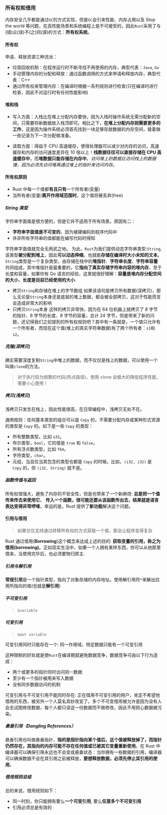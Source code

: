### 所有权和借用

内存安全几乎都是通过`GC`的方式实现，但是`GC`会引来性能、内存占用以及 Stop the world 等问题，在高性能场景和系统编程上是不可接受的，因此`Rust`采用了与(错)众(误)不(之)同(源)的方式：**所有权系统**。

#### 所有权

申请、释放资源三种流派：

- 垃圾回收机制：在程序运行时不断寻找不再使用的内存，典型代表：`Java`, `Go`
- 手动管理内存的分配和释放：通过函数调用的方式来申请和释放内存，典型代表：C++
- 通过所有权来管理内存：在编译时根据一系列规则进行检查(只在编译时进行检查，因此不对运行时有任何性能影响)

#### 堆和栈

- 写入方面：入栈比在堆上分配内存要快，因为入栈时操作系统无需分配新的空间，只需要将新数据放入栈顶即可。相比之下，**在堆上分配内存则需要更多的工作**，这是因为操作系统必须首先找到一块足够存放数据的内存空间，接着做一些记录为下一次分配做准备。

- 读取方面：得益于 CPU 高速缓存，使得处理器可以减少对内存的访问，高速缓存和内存的访问速度差异在 10 倍以上！**栈数据往往可以直接存储在 CPU 高速缓存中**，而**堆数据只能存储在内存中**。_访问堆上的数据比访问栈上的数据慢，因为必须先访问堆再通过堆上的指针来访问内存_。

#### 所有权原则

- Rust 中每一个值都**有且只有**一个所有者(变量)
- 当所有者(变量)**离开作用域范围时**，这个值将被丢弃(free)

##### String 类型

字符串字面值是很方便的，但是它并不适用于所有场景。原因有二：

- **字符串字面值是不可变的**，因为被硬编码到程序代码中
- 并非所有字符串的值都能在编写代码时得知

字符串字面值就完全无用武之地。 为此，`Rust`为我们提供动态字符串类型:`String`, 该类型**被分配到堆上**，因此**可以动态伸缩**，也就能**存储在编译时大小未知的文本**。
`String`类型是一个复杂类型，由存储在栈中的**堆指针**、**字符串长度**、**字符串容量**共同组成，其中堆指针是最重要的，它**指向了真实存储字符串内容的堆内存**，至于长度和容量，如果你有 Go 语言的经验，这里就很好理解：**容量是堆内存分配空间的大小**，**长度是目前已经使用的大小**.

- 拷贝`String`和存储在堆上的字节数组 如果该语句是拷贝所有数据(深拷贝)，那么无论是`String`本身还是底层的堆上数据，都会被全部拷贝，这对于性能而言会造成非常大的影响
- 只拷贝`String`本身 这样的拷贝非常快，因为在 64 位机器上就拷贝了 8 字节的指针、8 字节的长度、8 字节的容量，总计 24 字节，但是带来了新的问题，还记得我们之前提到的所有权规则吧？其中有一条就是，一个值只允许有一个所有者，而现在这个值(堆上的真实字符串数据)有了两个所有者：`s1`和`s2`。

##### 克隆(深拷贝)

确实需要深度复制`String`中堆上的数据，而不仅仅是栈上的数据，可以使用一个叫做`clone`的方法。

> 对于执行较为频繁的代码(热点路径)，使用 clone 会极大的降低程序性能，需要小心使用！

##### 拷贝(浅拷贝)

浅拷贝只发生在栈上，因此性能很高，在日常编程中，浅拷贝无处不在。

通用规则：任何基本类型的组合可以是 `Copy` 的，不需要分配内存或某种形式资源的类型是 `Copy` 的。如下是一些 `Copy` 的类型：

- 所有整数类型，比如 `u32`。
- 布尔类型，`bool`，它的值是 `true` 和 `false`。
- 所有浮点数类型，比如 `f64`。
- 字符类型，`char`。
- 元组，当且仅当其包含的类型也都是 `Copy` 的时候。比如，`(i32, i32)` 是 `Copy` 的，但 `(i32, String)` 就不是。

##### 函数传值与返回

所有权很强大，避免了内存的不安全性，但是也带来了一个新麻烦: **总是把一个值传来传去来使用它**。 **传入一个函数，很可能还要从该函数传出去，结果就是语言表达变得非常啰嗦**，幸运的是，Rust 提供了**新功能**解决这个问题。

#### 引用与借用

> 如果仅仅支持通过转移所有权的方式获取一个值，那会让程序变得复杂

Rust 通过借用(**Borrowing**)这个概念来达成上述的目的: **获取变量的引用，称之为借用(borrowing)**。正如现实生活中，如果一个人拥有某样东西，你可以从他那里借来，当使用完毕后，也必须要物归原主.

##### 引用与解引用

**常规引用**是一个指针类型，指向了对象存储的内存地址。使用解引用符`*`来解出应用所指向的值(也就是**解引用**)

##### 不可变引用

> `&variable`

##### 可变引用

> `&mut variable`

可变引用同时只能存在一个: 同一作用域，特定数据只能有一个可变引用

这种限制的好处就是使`Rust`在编译期就避免数据竞争，数据竞争可由以下行为造成：
- 两个或更多的指针同时访问同一数据
- 至少有一个指针被用来写入数据
- 没有同步数据访问的机制

可变引用与不可变引用不能同时存在: 正在借用不可变引用的用户，肯定不希望他借用的东西，被另外一个人莫名其妙改变了。多个不可变借用被允许是因为没有人会去试图修改数据，每个人都只读这一份数据而不做修改，因此不用担心数据被污染。
##### 悬垂引用（Dangling References）
悬垂引用也叫做悬垂指针，**指的是指针指向某个值后，这个值被释放掉了，而指针仍然存在，其指向的内存可能不存在任何值或已被其它变量重新使用**。在 Rust 中编译器可以确保引用永远也不会变成悬垂状态：当你拥有一些数据的引用，编译器可以确保数据不会在其引用之前被释放，**要想释放数据，必须先停止其引用的使用**。
##### 借用规则总结
总的来说，借用规则如下：

- 同一时刻，你只能拥有要么**一个可变引用**, 要么**任意多个不可变引用**
- 引用必须总是有效的
